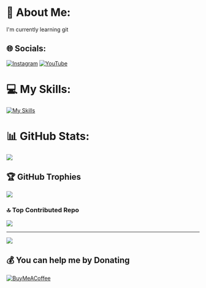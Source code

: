 # 💫 About Me:
I'm currently learning git


## 🌐 Socials:
[![Instagram](https://img.shields.io/badge/Instagram-%23E4405F.svg?logo=Instagram&logoColor=white)](https://instagram.com/@pyteach_original) [![YouTube](https://img.shields.io/badge/YouTube-%23FF0000.svg?logo=YouTube&logoColor=white)](https://youtube.com/@pyteach) 

# 💻 My Skills:
[![My Skills](https://skillicons.dev/icons?i=html,css,github,py,powershell,vscode,windows,qt,regex,sqlite,selenium,mint,linux,django,docker&perline=4)](https://skillicons.dev)

# 📊 GitHub Stats:
<a href="https://github.com/pyteach369">
  <img src="https://github-stats-alpha.vercel.app/api?username=pyteach369&cc=3E1E68&tc=FFACAC&ic=E45A92&bc=5D2F77">
</a>

## 🏆 GitHub Trophies
![](https://github-profile-trophy.vercel.app/?username=pyteach369&theme=radical&no-frame=false&no-bg=false&margin-w=4)

### 🔝 Top Contributed Repo
![](https://github-contributor-stats.vercel.app/api?username=pyteach369&limit=5&theme=radical&combine_all_yearly_contributions=true)

---
[![](https://visitcount.itsvg.in/api?id=pyteach369&icon=5&color=0)](https://visitcount.itsvg.in)

  ## 💰 You can help me by Donating
  [![BuyMeACoffee](https://img.shields.io/badge/Buy%20Me%20a%20Coffee-ffdd00?style=for-the-badge&logo=buy-me-a-coffee&logoColor=black)](https://buymeacoffee.com/pyteach) 

  
<!-- Proudly created with GPRM ( https://gprm.itsvg.in ) -->

